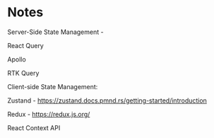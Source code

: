 # Notes

Server-Side State Management -

React Query

Apollo

RTK Query

Client-side State Management:

Zustand - <https://zustand.docs.pmnd.rs/getting-started/introduction>

Redux - <https://redux.js.org/>

React Context API

